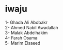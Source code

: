 # iwaju 
1- Ghada Ali Abobakr\
2- Ahmed Nabil Awadallah\
3- Malak Abdelhakim\
4- Farah Osama\
5- Marim Elsaeed 


